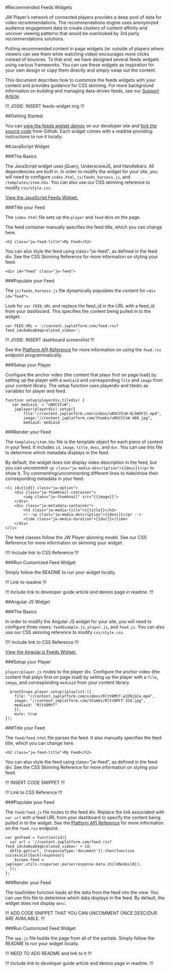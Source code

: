 #Recommended Feeds Widgets

JW Player’s network of connected players provides a deep pool of data for video recommendations. The recommendations engine uses anonymized audience engagement data to create clusters of content affinity and uncover viewing patterns that would be overlooked by 3rd party recommendations solutions.

Putting recommended content in page widgets (ie: outside of players where viewers can see them while watching video) encourages more clicks instead of bounces. To that end, we have designed several feeds widgets using various frameworks. You can use these widgets as inspiration for your own design or copy them directly and simply swap out the content.

This document describes how to customize the feeds widgets with your content and provides guidance for CSS skinning. For more background information on building and managing data-driven feeds, see our [Support Article](//support.jwplayer.com/customer/en/portal/articles/2383600-building-managing-data-driven-feeds).

!!!
JOSIE: INSERT feeds-widget img
!!!

##Getting Started

You can [view the feeds widget demos](developer.jwplayer.com/jw-player/demos/customization/) on our developer site and [fork the source code](https://github.com/jwplayer/jwdeveloper-demos/) from Github. Each widget comes with a readme providing instructions to run it locally.

##JavaScript Widget

###The Basics

The JavaScript widget uses jQuery, UnderscoreJS, and Handlebars. All dependencies are built in. In order to modify the widget for your site, you will need to configure `index.html`, `js/feeds_harness.js`, and `/templates/item.hbs`. You can also use our CSS skinning reference to modify `css/style.css`.

[View the JavaScript Feeds Widget.](developer.jwplayer.com/jw-player/demos/customization/feeds-js/)

###Title your Feed

The `index.html` file sets up the `player` and `feed` divs on the page. 

The feed container manually specifies the feed title, which you can change here.

    <h2 class="jw-feed-title">My Feed</h2>

You can also style the feed using class="jw-feed", as defined in the feed div. See the CSS Skinning Reference for more information on styling your feed.

    <div id="feed" class="jw-feed">

###Populate your Feed

The `js/feeds_harness.js` file dynamically populates the content for `<div id="feed">`.

Look for `var FEED_URL` and replace the feed_id in the URL with a feed_id from your dashboard. This specifies the content being pulled in to the widget.

    var FEED_URL = '//content.jwplatform.com/feed.rss?feed_id=Xw0oaD4q&related_video=';

!!!
JOSIE: INSERT dashboard screenshot
!!!

See the [Platform API Reference](developer.jwplayer.com/jw-platform/reference/v1/urls/feed.html) for more information on using the `feed.rss` endpoint programmatically.

###Setup your Player

Configure the anchor video (the content that plays first on page load) by setting up the player with a `mediaid` and corresponding `file` and `image` from your content library. The setup function uses playerdiv and tilediv as variables for player and feed.

    function setup(playerdiv,tilediv) {
       var mediaid  = "uNXCVIsW";
        jwplayer(playerdiv).setup({
            file:"//content.jwplatform.com/videos/uNXCVIsW-8LSW5F2t.mp4",
            image:"//content.jwplatform.com/thumbs/uNXCVIsW-480.jpg",
            mediaid: mediaid

###Render your Feed

The `templates/item.hbs` file is the template object for each piece of content in your feed. It includes `id`, `image`, `title`, `desc`, and `dur`. You can use this file to determine which metadata displays in the feed.

By default, the widget does not display video description in the feed, but you can uncomment `<p class="jw-media-description">{{desc}}</p>` to show it. Try commenting/uncommenting different lines to hide/show their corresponding metadata in your feed.

	<li id={{id}} class="jw-option">
		<div class="jw-thumbnail-container">
			<img class="jw-thumbnail" src="{{image}}">
		</div>
		<div class="jw-metadata-container">
			<h3 class="jw-media-title">{{title}}</h3>
			<!--<p class="jw-media-description">{{desc}}</p> -->
			<time class="jw-media-duration">{{dur}}</time>
		</div>
	</li>

The feed classes follow the JW Player skinning model. See our CSS Reference for more information on skinning your widget. 

!!!!
Include link to CSS Reference
!!!

###Run Customized Feed Widget

Simply follow the README to run your widget locally.

!!!
Link to readme
!!!

!!!
Include link to developer guide article and demos page in readme.
!!!

##Angular JS Widget

###The Basics

In order to modify the Angular JS widget for your site, you will need to configure three views: `feedExample.js`, `player.js`, and `feed.js`. You can also use our CSS skinning reference to modify `css/style.css`.

!!!!
Include link to CSS Reference
!!!

[View the Angular.js Feeds Widget.](developer.jwplayer.com/jw-player/demos/customization/feeds-angular-js/#/feedExample)

###Setup your Player

`player/player.js` routes to the player div. Configure the anchor video (the content that plays first on page load) by setting up the player with a `file`, `image`, and corresponding `mediaid` from your content library.

	  $rootScope.player.setup({playlist:[{
	    file: "//content.jwplatform.com/videos/RltV8MtT-p3ZNjGCa.mp4",
	    image: "//content.jwplatform.com/thumbs/RltV8MtT-320.jpg",
	    mediaid: "RltV8MtT"
	    }],
	    mute: true
	});

###Title your Feed

The `feed/feed.html` file parses the feed. It also manually specifies the feed title, which you can change here.

	<h2 class="jw-feed-title">My Feed</h2>

You can also style the feed using class="jw-feed", as defined in the feed div. See the CSS Skinning Reference for more information on styling your feed.

!!!
INSERT CODE SNIPPET
!!!

!!!
Link to CSS Reference
!!!

###Populate your Feed

The `feed/feed.js` file routes to the feed div. Replace the link associated with `var url` with a feed URL from your dashboard to specify the content being pulled in to the widget. See the [Platform API Reference](developer.jwplayer.com/jw-platform/reference/v1/urls/feed.html) for more information on the `feed.rss` endpoint.

    var getFeed = function(id){
      var url = '//content.jwplatform.com/feed.rss?feed_id=Xw0oaD4q&related_video=' + id;
      $http.get(url, {responseType:'document'}).then(function successCallback(response){
        $scope.feed = jwplayer.utils.rssparser.parse(response.data.childNodes[0]);
      });
    };

###Render your Feed

The loadVideo function loads all the data from the feed into the view. You can use this file to determine which data displays in the feed. By default, the widget does not display `desc`.

!!!
ADD CODE SNIPPET THAT YOU CAN UNCOMMENT ONCE DESC/DUR ARE AVAILABLE.
!!!

###Run Customized Feed Widget

The `app.js` file builds the page from all of the partials. Simply follow the README to run your widget locally.

!!!
NEED TO ADD README and link to it
!!!

!!!
Include link to developer guide article and demos page in readme.
!!!